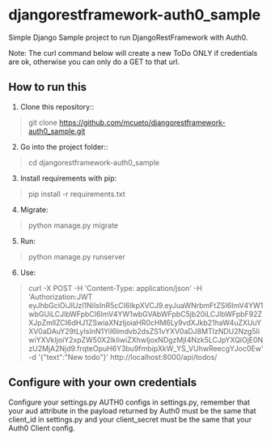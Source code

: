 # djangorestframework-auth0_sample

Simple Django Sample project to run DjangoRestFramework with Auth0.

Note: The curl command below will create a new ToDo ONLY if credentials are ok, otherwise you can only do a GET to that url.

How to run this
-----------
1. Clone this repository::
  >git clone https://github.com/mcueto/djangorestframework-auth0_sample.git

2. Go into the project folder::
  >cd djangorestframework-auth0_sample

3. Install requirements with pip:
  >pip install -r requirements.txt

4. Migrate:
  >python manage.py migrate

5. Run:
  >python manage.py runserver

6. Use:
  >curl -X POST -H 'Content-Type: application/json' -H 'Authorization:JWT  eyJhbGciOiJIUzI1NiIsInR5cCI6IkpXVCJ9.eyJuaWNrbmFtZSI6ImV4YW1wbGUiLCJlbWFpbCI6ImV4YW1wbGVAbWFpbC5jb20iLCJlbWFpbF92ZXJpZmllZCI6dHJ1ZSwiaXNzIjoiaHR0cHM6Ly9vdXJkb21haW4uZXUuYXV0aDAuY29tLyIsInN1YiI6Imdvb2dsZS1vYXV0aDJ8MTIzNDU2Nzg5IiwiYXVkIjoiY2xpZW50X2lkIiwiZXhwIjoxNDgzMjI4Nzk5LCJpYXQiOjE0NzU2MjA2Njd9.frqteOpuH6Y3bu9fmbipXkW_YS_VUhwReecgYJoc0Ew' -d '{"text":"New todo"}' http://localhost:8000/api/todos/

Configure with your own credentials
-----------
Configure your settings.py AUTH0 configs in settings.py, remember that your aud attribute in the payload returned by Auth0 must be the same that client_id in settings.py and your client_secret must be the same that your Auth0 Client config.
